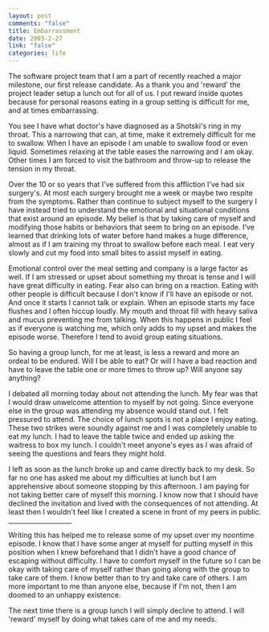 ```yaml
--- 
layout: post
comments: "false"
title: Embarrassment
date: 2003-2-27
link: "false"
categories: life
---
```

The software project team that I am a part of recently reached a major milestone, our first release candidate. As a thank you and 'reward' the project leader setup a lunch out for all of us. I put reward inside quotes because for personal reasons eating in a group setting is difficult for me, and at times embarrassing.

You see I have what doctor's have diagnosed as a Shotski's ring in my throat. This a narrowing that can, at time, make it extremely difficult for me to swallow. When I have an episode I am unable to swallow food or even liquid. Sometimes relaxing at the table eases the narrowing and I am okay. Other times I am forced to visit the bathroom and throw-up to release the tension in my throat.

Over the 10 or so years that I've suffered from this affliction I've had six surgery's. At most each surgery brought me a week or maybe two respite from the symptoms. Rather than continue to subject myself to the surgery I have instead tried to understand the emotional and situational conditions that exist around an episode. My belief is that by taking care of myself and modifying those habits or behaviors that seem to bring on an episode. I've learned that drinking lots of water before hand makes a huge difference, almost as if I am training my throat to swallow before each meal. I eat very slowly and cut my food into small bites to assist myself in eating.

Emotional control over the meal setting and company is a large factor as well. If I am stressed or upset about something my throat is tense and I will have great difficulty in eating. Fear also can bring on a reaction. Eating with other people is difficult because I don't know if I'll have an episode or not. And once it starts I cannot talk or explain. When an episode starts my face flushes and I often hiccup loudly. My mouth and throat fill with heavy saliva and mucus preventing me from talking. When this happens in public I feel as if everyone is watching me, which only adds to my upset and makes the episode worse. Therefore I tend to avoid group eating situations.

So having a group lunch, for me at least, is less a reward and more an ordeal to be endured. Will I be able to eat? Or will I have a bad reaction and have to leave the table one or more times to throw up? Will anyone say anything?

I debated all morning today about not attending the lunch. My fear was that I would draw unwelcome attention to myself by not going. Since everyone else in the group was attending my absence would stand out. I felt pressured to attend. The choice of lunch spots is not a place I enjoy eating. These two strikes were soundly against me and I was completely unable to eat my lunch. I had to leave the table twice and ended up asking the waitress to box my lunch. I couldn't meet anyone's eyes as I was afraid of seeing the questions and fears they might hold.

I left as soon as the lunch broke up and came directly back to my desk. So far no one has asked me about my difficulties at lunch but I am apprehensive about someone stopping by this afternoon. I am paying for not taking better care of myself this morning. I know now that I should have declined the invitation and lived with the consequences of not attending. At least then I wouldn't feel like I created a scene in front of my peers in public.

<hr align="center" width="25%" />Writing this has helped me to release some of my upset over my noontime episode. I know that I have some anger at myself for putting myself in this position when I knew beforehand that I didn't have a good chance of escaping without difficulty. I have to comfort myself in the future so I can be okay with taking care of myself rather than going along with the group to take care of them. I know better than to try and take care of others. I am more important to me than anyone else, because if I'm not, then I am doomed to an unhappy existence.

The next time there is a group lunch I will simply decline to attend. I will 'reward' myself by doing what takes care of me and my needs.
